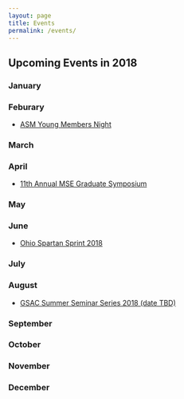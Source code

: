 ```yaml
---
layout: page
title: Events
permalink: /events/
---
```


## Upcoming Events in 2018

### January

### Feburary
- [ASM Young Members Night](https://mse-gsac.github.io/ASM-Young-Members-Night-2018/)

### March

### April
- [11th Annual MSE Graduate Symposium](https://mse-gsac.github.io/Grad-Symposium-2018)

### May

### June
- [Ohio Spartan Sprint 2018](https://mse-gsac.github.io/Ohio-Spartan-Sprint-2018)

### July

### August
- [GSAC Summer Seminar Series 2018 (date TBD)](https://mse-gsac.github.io/GSAC-Summer-Seminar-Series)

### September

### October

### November

### December

